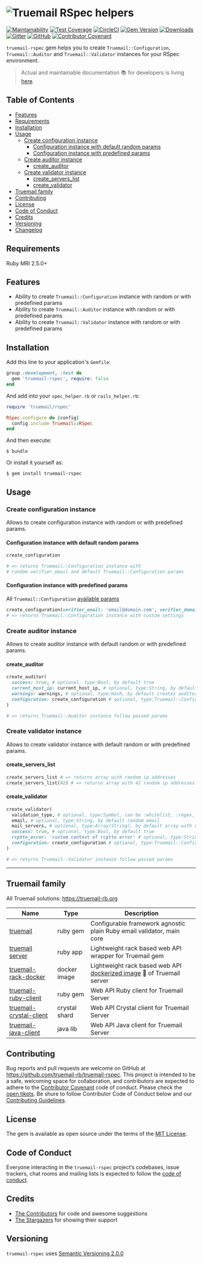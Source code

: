 # ![Truemail RSpec helpers](https://truemail-rb.org/assets/images/truemail_logo.png)

[![Maintainability](https://api.codeclimate.com/v1/badges/d23d82c1c1bdbc271b81/maintainability)](https://codeclimate.com/github/truemail-rb/truemail-rspec/maintainability)
[![Test Coverage](https://api.codeclimate.com/v1/badges/d23d82c1c1bdbc271b81/test_coverage)](https://codeclimate.com/github/truemail-rb/truemail-rspec/test_coverage)
[![CircleCI](https://circleci.com/gh/truemail-rb/truemail-rspec/tree/master.svg?style=svg)](https://circleci.com/gh/truemail-rb/truemail-rspec/tree/master)
[![Gem Version](https://badge.fury.io/rb/truemail-rspec.svg)](https://badge.fury.io/rb/truemail-rspec)
[![Downloads](https://img.shields.io/gem/dt/truemail-rspec.svg?colorA=004d99&colorB=0073e6)](https://rubygems.org/gems/truemail-rspec)
[![Gitter](https://badges.gitter.im/truemail-rb/community.svg)](https://gitter.im/truemail-rb/community?utm_source=badge&utm_medium=badge&utm_campaign=pr-badge)
[![GitHub](https://img.shields.io/github/license/truemail-rb/truemail-rspec)](LICENSE.txt)
[![Contributor Covenant](https://img.shields.io/badge/Contributor%20Covenant-v1.4%20adopted-ff69b4.svg)](CODE_OF_CONDUCT.md)

`truemail-rspec` gem helps you to create `Truemail::Configuration`, `Truemail::Auditor` and `Truemail::Validator` instances for your RSpec environment.

> Actual and maintainable documentation :books: for developers is living [here](https://truemail-rb.org/truemail-rspec).

## Table of Contents

- [Features](#features)
- [Requirements](#requirements)
- [Installation](#installation)
- [Usage](#usage)
  - [Create configuration instance](#create-configuration-instance)
    - [Configuration instance with default random params](#configuration-instance-with-default-random-params)
    - [Configuration instance with predefined params](#configuration-instance-with-predefined-params)
  - [Create auditor instance](#create-auditor-instance)
    - [create_auditor](#create-auditor)
  - [Create validator instance](#create-validator-instance)
    - [create_servers_list](#create_servers_list)
    - [create_validator](#create_validator)
- [Truemail family](#truemail-family)
- [Contributing](#contributing)
- [License](#license)
- [Code of Conduct](#code-of-conduct)
- [Credits](#credits)
- [Versioning](#versioning)
- [Changelog](CHANGELOG.md)

## Requirements

Ruby MRI 2.5.0+

## Features

- Ability to create `Truemail::Configuration` instance with random or with predefined params
- Ability to create `Truemail::Auditor` instance with random or with predefined params
- Ability to create `Truemail::Validator` instance with random or with predefined params

## Installation

Add this line to your application's `Gemfile`:

```ruby
group :development, :test do
  gem 'truemail-rspec', require: false
end
```

And add into your `spec_helper.rb` or `rails_helper.rb`:

```ruby
require 'truemail/rspec'

RSpec.configure do |config|
  config.include Truemail::RSpec
end
```

And then execute:

    $ bundle

Or install it yourself as:

    $ gem install truemail-rspec

## Usage

### Create configuration instance

Allows to create configuration instance with random or with predefined params.

#### Configuration instance with default random params

```ruby
create_configuration

# => returns Truemail::Configuration instance with
# random verifier_email and default Truemail::Configuration params
```

#### Configuration instance with predefined params

All `Truemail::Configuration` [available params](https://github.com/truemail-rb/truemail-rspec#setting-global-configuration)

```ruby
create_configuration(verifier_email: 'email@domain.com', verifier_domain: 'other-domain.com')
# => returns Truemail::Configuration instance with custom settings
```

### Create auditor instance

Allows to create auditor instance with default random or with predefined params.

#### create_auditor

```ruby
create_auditor(
  success: true, # optional, type:Bool, by default true
  current_host_ip: current_host_ip, # optional, type:String, by default random IPv4 address
  warnings: warnings, # optional, type:Hash, by default creates auditor result warnings
  configuration: create_configuration # optional, type:Truemail::Configuration, by default creates random configuration
)

# => returns Truemail::Auditor instance follow passed params
```

### Create validator instance

Allows to create validator instance with default random or with predefined params.

#### create_servers_list

```ruby
create_servers_list # => returns array with random ip addresses
create_servers_list(42) # => returns array with 42 random ip addresses
```

#### create_validator

```ruby
create_validator(
  validation_type, # optional, type:Symbol, can be :whitelist, :regex, :mx, :mx_blacklist or :smtp, by default creates :smtp validation
  email, # optional, type:String, by default random email
  mail_servers, # optional, type:Array(String), by default array with random ip addresses
  success: true, # optional, type:Bool, by default true
  rcptto_error: 'custom context of rcptto error' # optional, type:String, by default it's equal to 'user not found'
  configuration: create_configuration # optional, type:Truemail::Configuration, by default creates random configuration
)

# => returns Truemail::Validator instance follow passed params
```

---

## Truemail family

All Truemail solutions: https://truemail-rb.org

| Name | Type | Description |
| --- | --- | --- |
| [truemail](https://github.com/truemail-rb/truemail) | ruby gem | Configurable framework agnostic plain Ruby email validator, main core |
| [truemail server](https://github.com/truemail-rb/truemail-rack) | ruby app | Lightweight rack based web API wrapper for Truemail gem |
| [truemail-rack-docker](https://github.com/truemail-rb/truemail-rack-docker-image) | docker image | Lightweight rack based web API [dockerized image](https://hub.docker.com/r/truemail/truemail-rack) :whale: of Truemail server |
| [truemail-ruby-client](https://github.com/truemail-rb/truemail-ruby-client) | ruby gem | Web API Ruby client for Truemail Server |
| [truemail-crystal-client](https://github.com/truemail-rb/truemail-crystal-client) | crystal shard | Web API Crystal client for Truemail Server |
| [truemail-java-client](https://github.com/truemail-rb/truemail-java-client) | java lib | Web API Java client for Truemail Server |

## Contributing

Bug reports and pull requests are welcome on GitHub at https://github.com/truemail-rb/truemail-rspec. This project is intended to be a safe, welcoming space for collaboration, and contributors are expected to adhere to the [Contributor Covenant](http://contributor-covenant.org) code of conduct. Please check the [open tikets](https://github.com/truemail-rb/truemail-rspec/issues). Be shure to follow Contributor Code of Conduct below and our [Contributing Guidelines](CONTRIBUTING.md).

## License

The gem is available as open source under the terms of the [MIT License](https://opensource.org/licenses/MIT).

## Code of Conduct

Everyone interacting in the `truemail-rspec` project’s codebases, issue trackers, chat rooms and mailing lists is expected to follow the [code of conduct](CODE_OF_CONDUCT.md).

## Credits

- [The Contributors](https://github.com/truemail-rb/truemail-rspec/graphs/contributors) for code and awesome suggestions
- [The Stargazers](https://github.com/truemail-rb/truemail-rspec/stargazers) for showing their support

## Versioning

`truemail-rspec` uses [Semantic Versioning 2.0.0](https://semver.org)
